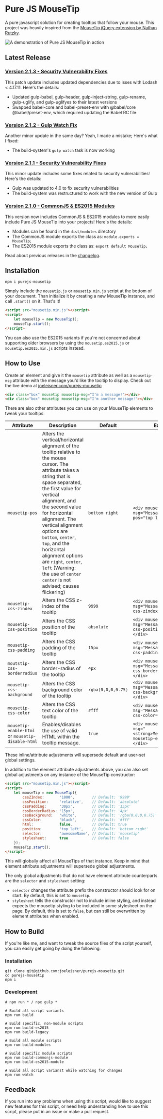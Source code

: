 # Pure JS MouseTip
A pure javascript solution for creating tooltips that follow your mouse. This project was heavily inspired from the [MouseTip jQuery extension by Nathan Rutzky](https://github.com/nathco/jQuery.mousetip).

![A demonstration of Pure JS MouseTip in action](http://joeleisner.com/github/screenshots/purejs-mousetip/purejs-moustip-demo.gif)

## Latest Release

### [Version 2.1.3 - Security Vulnerability Fixes](https://github.com/joeleisner/purejs-mousetip/releases/tag/v2.1.3)
This patch update includes updated dependencies due to isses with Lodash < 4.17.11. Here's the details:
* Updated gulp-babel, gulp-header, gulp-inject-string, gulp-rename, gulp-uglify, and gulp-uglifyes to their latest versions
* Swapped babel-core and babel-preset-env with @babel/core @babel/preset-env, which required updating the Babel RC file

### [Version 2.1.2 - Gulp Watch Fix](https://github.com/joeleisner/purejs-mousetip/releases/tag/v2.1.2)
Another minor update in the same day? Yeah, I made a mistake; Here's what I fixed:
* The build-system's `gulp watch` task is now working

### [Version 2.1.1 - Security Vulnerability Fixes](https://github.com/joeleisner/purejs-mousetip/releases/tag/v2.1.1)
This minor update includes some fixes related to security vulnerabilities! Here's the details:
* Gulp was updated to 4.0 to fix security vulnerabilities
* The build-system was restructured to work with the new version of Gulp

### [Version 2.1.0 - CommonJS & ES2015 Modules](https://github.com/joeleisner/purejs-mousetip/releases/tag/v2.1.0)
This version now includes CommonJS & ES2015 modules to more easily include Pure JS MouseTip into your projects! Here's the details:
* Modules can be found in the `dist/modules` directory
* The CommonJS module exports the class as: `module.exports = MouseTip;`
* The ES2015 module exports the class as: `export default MouseTip;`

Read about previous releases in the [changelog](changelog.md).

## Installation
```shell
npm i purejs-mousetip
```
Simply include the `mousetip.js` or `mousetip.min.js` script at the bottom of your document. Than initialize it by creating a new MouseTip instance, and call `.start()` on it. That's it!
```html
<script src="mousetip.min.js"></script>
<script>
    let mouseTip = new MouseTip();
    mouseTip.start();
</script>
```
You can also use the ES2015 variants if you're not concerned about supporting older browsers by using the `mousetip.es2015.js` or `mousetip.es2015.min.js` scripts instead.

## How to Use
Create an element and give it the `mousetip` attribute as well as a `mousetip-msg` attribute with the message you'd like the tooltip to display. Check out the live demo at [joeleisner.com/purejs-mousetip](http://joeleisner.com/purejs-mousetip)
```html
<div class="box" mousetip mousetip-msg="I'm a message!"></div>
<div class="box" mousetip mousetip-msg="I'm another message!"></div>
```
There are also other attributes you can use on your MouseTip elements to tweak your tooltips:

Attribute | Description | Default | Example
--- | --- | --- | ---
`mousetip-pos` | Alters the vertical/horizontal alignment of the tooltip relative to the mouse cursor. The attribute takes a string that is space separated, the first value for vertical alignment, and the second value for horizontal alignment. The vertical alignment options are `bottom`, `center`, `top`, and the horizontal alignment options are `right`, `center`, `left` (Warning: the use of `center center` is not advised; causes flickering) | `bottom right` | `<div mousetip mousetip-msg="Message" mousetip-pos="top left"></div>`
`mousetip-css-zindex` | Alters the CSS z-index of the tooltip | `9999` | `<div mousetip mousetip-msg="Message" mousetip-css-zindex="1000"></div>`
`mousetip-css-position` | Alters the CSS position of the tooltip | `absolute` | `<div mousetip mousetip-msg="Message" mousetip-css-position="relative"></div>`
`mousetip-css-padding` | Alters the CSS padding of the tooltip | `15px` | `<div mousetip mousetip-msg="Message" mousetip-css-padding="30px"></div>`
`moutstip-css-borderradius` | Alters the CSS border-radius of the tooltip | `4px` | `<div mousetip mousetip-msg="Message" mousetip-css-borderradius="15px"></div>`
`mousetip-css-background` | Alters the CSS background color of the tooltip | `rgba(0,0,0,0.75)` | `<div mousetip mousetip-msg="Message" mousetip-css-background="white"></div>`
`mousetip-css-color` | Alters the CSS text color of the tooltip | `#fff` | `<div mousetip mousetip-msg="Message" mousetip-css-color="black"></div>`
`mousetip-enable-html` or `mousetip-disable-html` | Enables/disables the use of valid HTML within the tooltip message. | `true` | `<div mousetip mousetip-msg="<strong>Message</strong>" mousetip-enable-html></div>`

These inline/attribute adjustments will supersede default and user-set global settings.

In addition to the element attribute adjustments above, you can also set global adjustments on any instance of the MouseTip constructor:
```html
<script src="mousetip.min.js"></script>
<script>
    let mouseTip = new MouseTip({
        cssZIndex:       '1000',        // Default: '9999'
        cssPosition:     'relative',    // Default: 'absolute'
        cssPadding:      '30px',        // Default: '15px'
        cssBorderRadius: '15px',        // Default: '4px'
        cssBackground:   'white',       // Default: 'rgba(0,0,0,0.75)'
        cssColor:        'black',       // Default: '#fff'
        html:            false,         // Default: true
        position:        'top left',    // Default: 'bottom right'
        selector:        'awesomeName', // Default: 'mousetip'
        stylesheet:      true           // Default: false
    });
    mouseTip.start();
</script>
```
This will globally affect all MouseTips of that instance. Keep in mind that element attribute adjustments will supersede global adjustments.

The only global adjustments that do not have element attribute counterparts are the `selector` and `stylesheet` setting:
* `selector` changes the attribute prefix the constructor should look for on start. By default, this is set to `mousetip`.
* `stylesheet` tells the constructor not to include inline styling, and instead expects the mousetip styling to be included in some stylesheet on the page. By default, this is set to `false`, but can still be overwritten by element attributes when enabled.

## How to Build
If you're like me, and want to tweak the source files of the script yourself, you can easily get going by doing the following:

### Installation
```shell
git clone git@github.com:joeleisner/purejs-mousetip.git
cd purejs-mousetip
npm i
```

### Development
```shell
# npm run * / npx gulp *

# Build all script variants
npm run build

# Build specific, non-module scripts
npm run build-es2015
npm run build-legacy

# Build all module scripts
npm run build-modules

# Build specific module scripts
npm run build-commonjs-module
npm run build-es2015-module

# Build all script varianst while watching for changes
npm run watch
```

## Feedback
If you run into any problems when using this script, would like to suggest new features for this script, or need help understanding how to use this script, please put in an issue or make a pull request.
